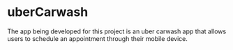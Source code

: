 # uberCarwash
The app being developed for this project is an uber carwash app that allows users to schedule an appointment through their mobile device.
